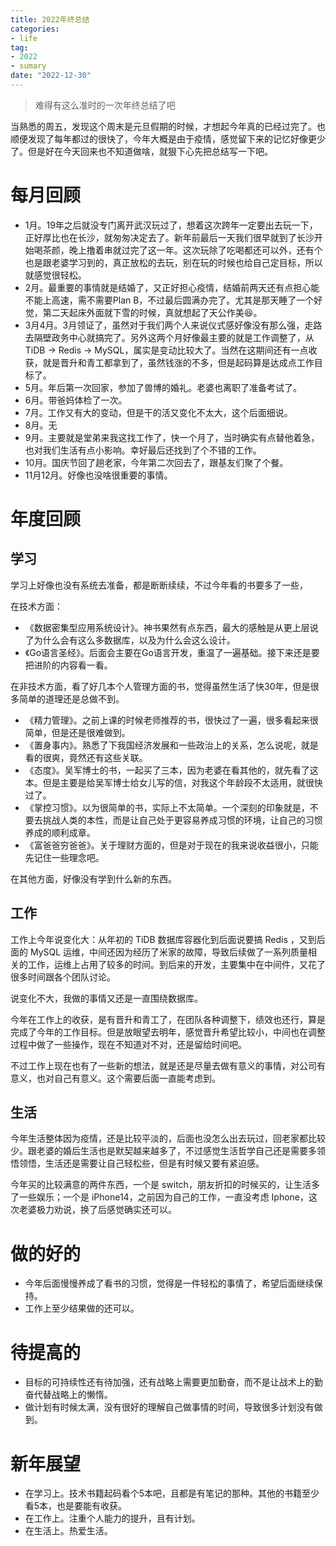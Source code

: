 ```yaml
---
title: 2022年终总结
categories:
- life
tag:
- 2022
- sumary
date: "2022-12-30"
---
```


> 难得有这么准时的一次年终总结了吧

  
当熟悉的周五，发现这个周末是元旦假期的时候，才想起今年真的已经过完了。也顺便发现了每年都过的很快了，今年大概是由于疫情，感觉留下来的记忆好像更少了。但是好在今天回来也不知道做啥，就狠下心先把总结写一下吧。

# 每月回顾
- 1月。19年之后就没专门离开武汉玩过了，想着这次跨年一定要出去玩一下，正好厚比也在长沙，就匆匆决定去了。新年前最后一天我们很早就到了长沙开始喝茶颜，晚上撸着串就过完了这一年。这次玩除了吃喝都还可以外，还有个也是跟老婆学习到的，真正放松的去玩，别在玩的时候也给自己定目标，所以就感觉很轻松。
- 2月。最重要的事情就是结婚了，又正好担心疫情，结婚前两天还有点担心能不能上高速，需不需要Plan B，不过最后圆满办完了。尤其是那天睡了一个好觉，第二天起床外面就下雪的时候，真就想起了天公作美😆。
- 3月4月。3月领证了，虽然对于我们两个人来说仪式感好像没有那么强，走路去隔壁政务中心就搞完了。另外这两个月好像最主要的就是工作调整了，从 TiDB -> Redis ->  MySQL，属实是变动比较大了。当然在这期间还有一点收获，就是晋升和青工都拿到了，虽然钱涨的不多，但是起码算是达成点工作目标了。
- 5月。年后第一次回家，参加了兽博的婚礼。老婆也离职了准备考试了。
- 6月。带爸妈体检了一次。
- 7月。工作又有大的变动，但是干的活又变化不太大，这个后面细说。
- 8月。无
- 9月。主要就是堂弟来我这找工作了，快一个月了，当时确实有点替他着急，也对我们生活有点小影响。幸好最后还找到了个不错的工作。
- 10月。国庆节回了趟老家，今年第二次回去了，跟基友们聚了个餐。
- 11月12月。好像也没啥很重要的事情。

# 年度回顾

## 学习
  
学习上好像也没有系统去准备，都是断断续续，不过今年看的书要多了一些，
  
在技术方面：
- 《数据密集型应用系统设计》。神书果然有点东西，最大的感触是从更上层说了为什么会有这么多数据库，以及为什么会这么设计。
- 《Go语言圣经》。后面会主要在Go语言开发，重温了一遍基础。接下来还是要把进阶的内容看一看。
  
在非技术方面，看了好几本个人管理方面的书，觉得虽然生活了快30年，但是很多简单的道理还是总做不到。
- 《精力管理》。之前上课的时候老师推荐的书，很快过了一遍，很多看起来很简单，但是还是很难做到。
- 《置身事内》。熟悉了下我国经济发展和一些政治上的关系，怎么说呢，就是看的很爽，竟然还有这些关联。
- 《态度》。吴军博士的书，一起买了三本，因为老婆在看其他的，就先看了这本。但是主要是给吴军博士给女儿写的信，对我这个年龄段不太适用，就很快过了。
- 《掌控习惯》。以为很简单的书，实际上不太简单。一个深刻的印象就是，不要去挑战人类的本性，而是让自己处于更容易养成习惯的环境，让自己的习惯养成的顺利成章。
- 《富爸爸穷爸爸》。关于理财方面的，但是对于现在的我来说收益很小，只能先记住一些理念吧。

在其他方面，好像没有学到什么新的东西。

## 工作
  
工作上今年说变化大：从年初的 TiDB 数据库容器化到后面说要搞 Redis ，又到后面的 MySQL 运维，中间还因为经历了米家的故障，导致后续做了一系列质量相关的工作，运维上占用了较多的时间。到后来的开发，主要集中在中间件，又花了很多时间跟各个团队讨论。
  
说变化不大，我做的事情又还是一直围绕数据库。

今年在工作上的收获，是有晋升和青工了，在团队各种调整下，绩效也还行，算是完成了今年的工作目标。但是放眼望去明年，感觉晋升希望比较小，中间也在调整过程中做了一些操作，现在不知道对不对，还是留给时间吧。
  
不过工作上现在也有了一些新的想法，就是还是尽量去做有意义的事情，对公司有意义，也对自己有意义。这个需要后面一直能考虑到。


## 生活
  
今年生活整体因为疫情，还是比较平淡的，后面也没怎么出去玩过，回老家都比较少。跟老婆的婚后生活也是默契越来越多了，不过感觉生活哲学自己还是需要多领悟领悟，生活还是需要让自己轻松些，但是有时候又要有紧迫感。  

今年买的比较满意的两件东西，一个是 switch，朋友折扣的时候买的，让生活多了一些娱乐；一个是 iPhone14，之前因为自己的工作，一直没考虑 Iphone，这次老婆极力劝说，换了后感觉确实还可以。


# 做的好的
- 今年后面慢慢养成了看书的习惯，觉得是一件轻松的事情了，希望后面继续保持。
- 工作上至少结果做的还可以。

# 待提高的

- 目标的可持续性还有待加强，还有战略上需要更加勤奋，而不是让战术上的勤奋代替战略上的懒惰。
- 做计划有时候太满，没有很好的理解自己做事情的时间，导致很多计划没有做到。


# 新年展望

- 在学习上。技术书籍起码看个5本吧，且都是有笔记的那种。其他的书籍至少看5本，也是要能有收获。
- 在工作上。注重个人能力的提升，且有计划。
- 在生活上。热爱生活。

